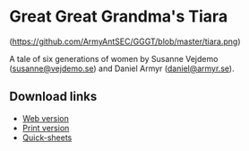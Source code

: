 # Great Great Grandma's Tiara
(https://github.com/ArmyAntSEC/GGGT/blob/master/tiara.png)

A tale of six generations of women by Susanne Vejdemo (susanne@vejdemo.se) and Daniel Armyr (daniel@armyr.se).


## Download links
- [Web version](https://armyantsec.github.io/MMMT/GGGT.html)
- [Print version](https://armyantsec.github.io/MMMT/GGGT.pdf)
- [Quick-sheets](https://armyantsec.github.io/MMMT/quick_sheets.pdf)
